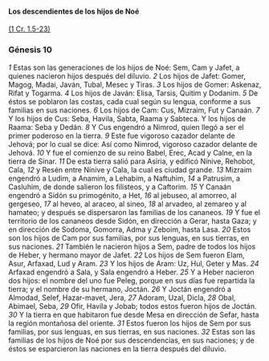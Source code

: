 #### Los descendientes de los hijos de Noé

[(1 Cr. 1.5-23)]()

### Génesis 10

_1_ Estas son las generaciones de los hijos de Noé: Sem, Cam y Jafet, a quienes nacieron hijos después del diluvio. 
_2_ Los hijos de Jafet: Gomer, Magog, Madai, Javán, Tubal, Mesec y Tiras. 
_3_ Los hijos de Gomer: Askenaz, Rifat y Togarma. 
_4_ Los hijos de Javán: Elisa, Tarsis, Quitim y Dodanim. 
_5_ De éstos se poblaron las costas, cada cual según su lengua, conforme a sus familias en sus naciones. 
_6_ Los hijos de Cam: Cus, Mizraim, Fut y Canaán. 
_7_ Y los hijos de Cus: Seba, Havila, Sabta, Raama y Sabteca. Y los hijos de Raama: Seba y Dedán. 
_8_ Y Cus engendró a Nimrod, quien llegó a ser el primer poderoso en la tierra. 
_9_ Este fue vigoroso cazador delante de Jehová; por lo cual se dice: Así como Nimrod, vigoroso cazador delante de Jehová. 
_10_ Y fue el comienzo de su reino Babel, Erec, Acad y Calne, en la tierra de Sinar. 
_11_ De esta tierra salió para Asiria, y edificó Nínive, Rehobot, Cala, 
_12_ y Resén entre Nínive y Cala, la cual es ciudad grande. 
_13_ Mizraim engendró a Ludim, a Anamim, a Lehabim, a Naftuhim, 
_14_ a Patrusim, a Casluhim, de donde salieron los filisteos, y a Caftorim. 
_15_ Y Canaán engendró a Sidón su primogénito, a Het, 
_16_ al jebuseo, al amorreo, al gergeseo, 
_17_ al heveo, al araceo, al sineo, 
_18_ al arvadeo, al zemareo y al hamateo; y después se dispersaron las familias de los cananeos. 
_19_ Y fue el territorio de los cananeos desde Sidón, en dirección a Gerar, hasta Gaza; y en dirección de Sodoma, Gomorra, Adma y Zeboim, hasta Lasa. 
_20_ Estos son los hijos de Cam por sus familias, por sus lenguas, en sus tierras, en sus naciones. 
_21_ También le nacieron hijos a Sem, padre de todos los hijos de Heber, y hermano mayor de Jafet. 
_22_ Los hijos de Sem fueron Elam, Asur, Arfaxad, Lud y Aram. 
_23_ Y los hijos de Aram: Uz, Hul, Geter y Mas. 
_24_ Arfaxad engendró a Sala, y Sala engendró a Heber. 
_25_ Y a Heber nacieron dos hijos: el nombre del uno fue Peleg, porque en sus días fue repartida la tierra; y el nombre de su hermano, Joctán. 
_26_ Y Joctán engendró a Almodad, Selef, Hazar-mavet, Jera, 
_27_ Adoram, Uzal, Dicla, 
_28_ Obal, Abimael, Seba, 
_29_ Ofir, Havila y Jobab; todos estos fueron hijos de Joctán. 
_30_ Y la tierra en que habitaron fue desde Mesa en dirección de Sefar, hasta la región montañosa del oriente. 
_31_ Estos fueron los hijos de Sem por sus familias, por sus lenguas, en sus tierras, en sus naciones. 
_32_ Estas son las familias de los hijos de Noé por sus descendencias, en sus naciones; y de éstos se esparcieron las naciones en la tierra después del diluvio. 




